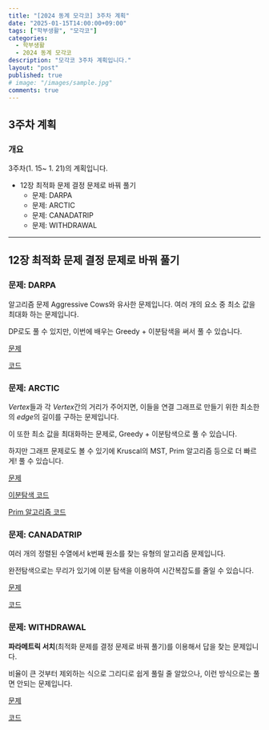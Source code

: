 ```yaml
---
title: "[2024 동계 모각코] 3주차 계획"
date: "2025-01-15T14:00:00+09:00"
tags: ["학부생활", "모각코"]
categories: 
  - 학부생활
  - 2024 동계 모각코
description: "모각코 3주차 계획입니다."
layout: "post"
published: true
# image: "/images/sample.jpg"
comments: true
---
```


## 3주차 계획
### 개요
3주차(1. 15~ 1. 21)의 계획입니다.
- 12장 최적화 문제 결정 문제로 바꿔 풀기
  - 문제: DARPA
  - 문제: ARCTIC
  - 문제: CANADATRIP
  - 문제: WITHDRAWAL

* * *

## 12장 최적화 문제 결정 문제로 바꿔 풀기
### 문제: DARPA
알고리즘 문제 Aggressive Cows와 유사한 문제입니다. 여러 개의 요소 중 최소 값을 최대화 하는 문제입니다.

DP로도 풀 수 있지만, 이번에 배우는 Greedy + 이분탐색을 써서 풀 수 있습니다.

[문제](https://algospot.com/judge/problem/read/DARPA)

[코드](https://github.com/sossos5989/algorithm/blob/main/algospot/darpa.cc)

### 문제: ARCTIC
$Vertex$들과 각 $Vertex$간의 거리가 주어지면, 이들을 연결 그래프로 만들기 위한 최소한의 $edge$의 길이를 구하는 문제입니다.

이 또한 최소 값을 최대화하는 문제로, Greedy + 이분탐색으로 풀 수 있습니다.

하지만 그래프 문제로도 볼 수 있기에 Kruscal의 MST, Prim 알고리즘 등으로 더 빠르게! 풀 수 있습니다.

[문제](https://algospot.com/judge/problem/read/ARCTIC)

[이분탐색 코드](https://github.com/sossos5989/algorithm/blob/main/algospot/arctic.cc)

[Prim 알고리즘 코드](https://github.com/sossos5989/algorithm/blob/main/algospot/arctic2.cc)

### 문제: CANADATRIP
여러 개의 정렬된 수열에서 k번째 원소를 찾는 유형의 알고리즘 문제입니다.

완전탐색으로는 무리가 있기에 이분 탐색을 이용하여 시간복잡도를 줄일 수 있습니다.

[문제](https://algospot.com/judge/problem/read/CANADATRIP)

[코드](https://github.com/sossos5989/algorithm/blob/main/algospot/canadatrip.cc)

### 문제: WITHDRAWAL
**파라메트릭 서치**(최적화 문제를 결정 문제로 바꿔 풀기)를 이용해서 답을 찾는 문제입니다. 

비율이 큰 것부터 제외하는 식으로 그리디로 쉽게 풀릴 줄 알았으나, 이런 방식으로는 풀면 안되는 문제입니다.

[문제](https://algospot.com/judge/problem/read/WITHDRAWAL)

[코드](https://github.com/sossos5989/algorithm/blob/main/algospot/withdrawal.cc)